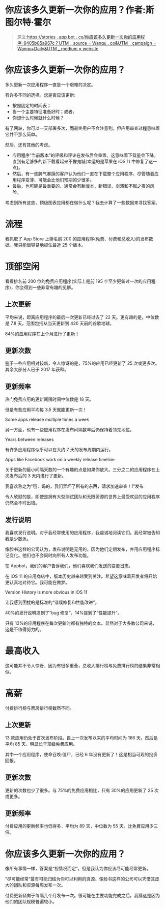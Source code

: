 # 你应该多久更新一次你的应用？作者:斯图尔特·霍尔

> 原文:[https://stories . app bot . co/你应该多久更新一次你的应用程序-9405b85a967c？UTM _ source = Wanqu . co&UTM _ campaign = Wanqu+Daily&UTM _ medium = website](https://stories.appbot.co/how-often-should-you-update-your-app-9405b85a967c?utm_source=wanqu.co&utm_campaign=Wanqu+Daily&utm_medium=website)

# 你应该多久更新一次你的应用？



多久更新一次应用程序一直是一个艰难的决定。

有许多不同的选择。您是否应该更新:

*   按照固定的时间表；
*   当一个主要特征准备好时；或者，
*   你想什么时候就什么时候？

有了网站，你可以一天部署多次，而最终用户不会注意到。但应用审查过程意味着它并不那么简单。

然后，还有其他的考虑。

*   应用程序“当前版本”的评级和评论在发布后会重置。这意味着下载量会下降，直到有足够多的新下载看起来不像鬼城(幸运的是苹果在 iOS 11 中修复了这一点)。
*   然后，有一些脾气暴躁的客户认为他们一直在下载整个应用程序，尽管随着应用程序变薄，可能会比他们预期的少很多。
*   最后，也可能是最重要的，通常会有新版本、新错误、崩溃和不眠之夜的风险。

考虑到所有这些，顶级图表应用都在做什么呢？我去计算了一些数据来寻找答案。

# **流程**

我抓取了 App Store 上排名前 200 的应用程序(免费、付费和总收入)的发布数据。我只能很容易地抓住最近 25 个版本。

# **顶部空闲**

看看排名前 200 位的免费应用程序(实际上是前 195 个至少更新过一次的应用程序)，你会得到一些非常有趣的见解。

## **上次更新**

平均来说，距离应用程序的最后一次更新已经过去了 22 天。更有趣的是，中位数是 7.8 天。范围包括从当天更新到 420 天前的谷歌地球。

84%的应用程序在上个月进行了更新！



## **更新次数**

鉴于一些应用相对较新，令人惊讶的是，75%的应用已经更新了 25 次或更多次。其余大部分人已于 2017 年获释。



## **更新频率**

热门免费应用的更新间隔时间中位数是 18 天。







但是有些应用平均每 3.5 天就能更新一次！



Some apps release multiple times a week



另一方面，也有一些应用程序在发布间隔数年后仍保持着领先地位。



Years between releases



有许多应用程序似乎可以在大约 7 天的发布周期内运行。



Apps like Facebook work on a weekly release timeline



关于更新的最小间隔天数的一个有趣的点是如果你放大。三分之二的应用程序在上次发布后的 3 天内进行了更新。

我喜欢称之为“哦，妈的，我们弄坏了所有的东西，请求加速审查！!"发布



令人欣慰的是，即使是拥有大型测试团队和无限资源的世界上最受欢迎的应用程序仍然会不时出错。

## **发行说明**

我喜欢发行说明。对于我经常使用的应用程序，我虔诚地阅读它们。我经常被告知我是少数派。

像脸书这样的公司认为，发布说明是无用的，因为他们定期发布，并用应用程序标记变化。他们也不会同时向所有人发布功能。

在 Appbot，我们的客户告诉我们，他们喜欢我们发送的变更日志。

在 iOS 11 的应用商店中，版本历史越来越受到关注。希望这意味着开发者将开始更认真地对待它。我可能在做梦。



Version History is more obvious in iOS 11



让我感到困扰的是标准的“错误修复和性能改进”。



40%的发行说明提到了“bug 修复”，14%提到了“性能提升”。

只有 13%的应用程序在每次更新时都有独特的文本。显然对于大多数公司来说，这是不值得努力的。

# 最高收入

这可能并不令人惊讶，因为有很多重叠，总收入排行榜与免费排行榜的结果非常相似。

# 高薪

付费排行榜与票房排行榜截然不同。

## 上次更新

13 款应用仍处于首次发布阶段。自上一次发布以来的平均时间为 186 天，然后是平均 85 天。明显长于顶级免费应用。



其中一个应用程序，使命召唤:僵尸，已经 6 年没有更新了！这是相当可观的投资回报。





## 更新次数

更新的次数也少了很多。与 75%的免费应用相比，只有 30%的应用更新了 25 次或更多。



## 更新频率

付费应用的更新频率也低得多，平均为 89 天，中位数为 55 天。比免费应用少三倍。



# 你应该多久更新一次你的应用？

像所有事情一样，答案是“视情况而定”。但是我认为你应该尽可能经常更新。

“尽可能经常”最有可能归结为你可以利用的资源。像脸书这样的公司可以凭借其庞大的团队和资源每周发布一次。

付费更新倾向于每隔几个月发布一次。很可能在主要功能完成之后。我猜这是因为他们的团队规模普遍较小。

























